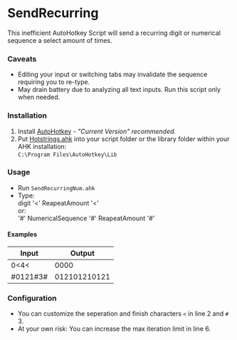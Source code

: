 # SendRecurring

This inefficient AutoHotkey Script will send a recurring digit or numerical sequence a select amount of times.<br>

### Caveats
- Editing your input or switching tabs may invalidate the sequence requiring you to re-type.
- May drain battery due to analyzing all text inputs. Run this script only when needed.

### Installation
1. Install [AutoHotkey](https://www.autohotkey.com/) - *"Current Version" recommended.*
2. Put [Hotstrings.ahk](https://github.com/menixator/hotstring) into your script folder or the library folder within your AHK installation:<br>
`C:\Program Files\AutoHotkey\Lib`

### Usage
- Run `SendRecurringNum.ahk`
- Type:<br>
digit '<' ReapeatAmount '<'<br>
or:<br>'#' NumericalSequence '#' ReapeatAmount '#'

#### Examples
| Input | Output |
| --- | --- |
| 0<4<  | 0000 |
| #0121#3# | 012101210121 |

### Configuration
- You can customize the seperation and finish characters `<` in line 2 and `#` 3.
- At your own risk: You can increase the max iteration limit in line 6.
